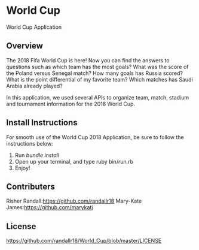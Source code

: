 # World Cup
World Cup Application

## Overview

The 2018 Fifa World Cup is here! Now you can find the answers to questions such as which team has the most goals?  What was the score of the Poland versus Senegal match?  How many goals has Russia scored?  What is the point differential of my favorite team?  Which matches has Saudi Arabia already played?

In this application, we used several APIs to organize team, match, stadium and tournament information for the 2018 World Cup.

## Install Instructions

For smooth use of the World Cup 2018 Application, be sure to follow the instructions below:

1) Run *bundle install*
2) Open up your terminal, and type ruby bin/run.rb
3) Enjoy!

## Contributers

Risher Randall:https://github.com/randallr18
Mary-Kate James:https://github.com/marykatj 

## License

https://github.com/randallr18/World_Cup/blob/master/LICENSE
